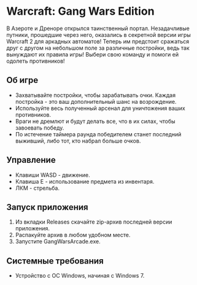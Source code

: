 # Warcraft: Gang Wars Edition

В Азероте и Дреноре открылся таинственный портал. Незадачливые путники, прошедшие через него, оказались в секретной версии игры Warcraft 2 для аркадных автоматов! Теперь им предстоит сражаться друг с другом на небольшом поле за различные постройки, ведь так вынуждают их правила игры! Выбери свою команду и помоги ей одолеть противников!

## Об игре

- Захватывайте постройки, чтобы зарабатывать очки. Каждая постройка - это ваш дополнительный шанс на возрождение.
- Используйте весь полученный арсенал для уничтожения ваших противников.
- Враги не дремлют и будут делать все, что в их силах, чтобы завоевать победу.
- По истечение таймера раунда победителем станет последний выживший, либо тот, кто набрал больше очков.

## Управление
- Клавиши WASD - движение.
- Клавиша E - использование предмета из инвентаря.
- ЛКМ - стрельба.

## Запуск приложения

1. Из вкладки Releases скачайте zip-архив последней версии приложения.
2. Распакуйте архив в любом удобном месте.
3. Запустите GangWarsArcade.exe.

## Системные требования

- Устройство с ОС Windows, начиная с Windows 7.